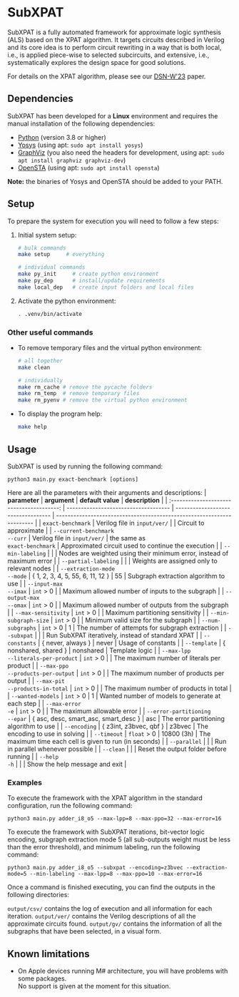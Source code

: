 # SubXPAT

SubXPAT is a fully automated framework for approximate logic synthesis (ALS) based on the XPAT algorithm. It targets circuits described in Verilog and its core idea is to perform circuit rewriting in a way that is both local, i.e., is applied piece-wise to selected subcircuits, and extensive, i.e., systematically explores the design space for good solutions.

For details on the XPAT algorithm, please see our [DSN-W'23] paper.

## Dependencies

SubXPAT has been developed for a **Linux** environment and requires the manual installation of the following dependencies:

- [Python] (version 3.8 or higher)
- [Yosys] (using apt: `sudo apt install yosys`)
- [GraphViz] (you also need the headers for development, using apt: `sudo apt install graphviz graphviz-dev`)
- [OpenSTA] (using apt: `sudo apt install opensta`)

**Note:** the binaries of Yosys and OpenSTA should be added to your PATH.

## Setup

To prepare the system for execution you will need to follow a few steps:

1. Initial system setup:
    ```bash
    # bulk commands
    make setup     # everything

    # individual commands
    make py_init     # create python environment
    make py_dep      # install/update requirements
    make local_dep   # create input folders and local files
    ```

2. Activate the python environment:
    ```bash
    . .venv/bin/activate
    ```

### Other useful commands

- To remove temporary files and the virtual python environment:
    ```bash
    # all together
    make clean

    # individually
    make rm_cache # remove the pycache folders
    make rm_temp  # remove temporary files
    make rm_pyenv # remove the virtual python environment
    ```

- To display the program help:
    ```bash
    make help
    ```

## Usage

SubXPAT is used by running the following command:
```
python3 main.py exact-benchmark [options]
```

Here are all the parameters with their arguments and descriptions:
| **parameter**                             | **argument**                         | **default value**                  | **description**                                                        |
| :---------------------------------------: | ------------------------------------ | ---------------------------------- | ---------------------------------------------------------------------- |
| `exact-benchmark`                         | Verilog file in `input/ver/`         |                                    | Circuit to approximate                                                 |
| `--current-benchmark` <br> `--curr`       | Verilog file in `input/ver/`         | the same as <br> `exact-benchmark` | Approximated circuit used to continue the execution                    |
| `--min-labeling`                          |                                      |                                    | Nodes are weighted using their minimum error, instead of maximum error |
| `--partial-labeling`                      |                                      |                                    | Weights are assigned only to relevant nodes                            |
| `--extraction-mode` <br> `--mode`         | { 1, 2, 3, 4, 5, 55, 6, 11, 12 }     | 55                                 | Subgraph extraction algorithm to use                                   |
| `--input-max` <br> `--imax`               | `int` > 0                            |                                    | Maximum allowed number of inputs to the subgraph                       |
| `--output-max` <br> `--omax`              | `int` > 0                            |                                    | Maximum allowed number of outputs from the subgraph                    |
| `--max-sensitivity`                       | `int` > 0                            |                                    | Maximum partitioning sensitivity                                       |
| `--min-subgraph-size`                     | `int` > 0                            |                                    | Minimum valid size for the subgraph                                    |
| `--num-subgraphs`                         | `int` > 0                            | 1                                  | The number of attempts for subgraph extraction                         |
| `--subxpat`                               |                                      |                                    | Run SubXPAT iteratively, instead of standard XPAT                      |
| `--constants`                             | { never, always }                    | never                              | Usage of constants                                                     |
| `--template`                              | { nonshared, shared }                | nonshared                          | Template logic                                                         |
| `--max-lpp` <br> `--literals-per-product` | `int` > 0                            |                                    | The maximum number of literals per product                             |
| `--max-ppo` <br> `--products-per-output`  | `int` > 0                            |                                    | The maximum number of products per output                              |
| `--max-pit` <br> `--products-in-total`    | `int` > 0                            |                                    | The maximum number of products in total                                |
| `--wanted-models`                         | `int` > 0                            | 1                                  | Wanted number of models to generate at each step                       |
| `--max-error` <br> `-e`                   | `int` > 0                            |                                    | The maximum allowable error                                            |
| `--error-partitioning` <br> `--epar`      | { asc, desc, smart_asc, smart_desc } | asc                                | The error partitioning algorithm to use                                |
| `--encoding`                              | { z3int, z3bvec, qbf }               | z3bvec                             | The encoding to use in solving                                         |
| `--timeout`                               | `float` > 0                          | 10800 (3h)                         | The maximum time each cell is given to run (in seconds)                |
| `--parallel`                              |                                      |                                    | Run in parallel whenever possible                                      |
| `--clean`                                 |                                      |                                    | Reset the output folder before running                                 |
| `--help` <br> `-h`                        |                                      |                                    | Show the help message and exit                                         |

### Examples

To execute the framework with the XPAT algorithm in the standard configuration, run the following command:
```
python3 main.py adder_i8_o5 --max-lpp=8 --max-ppo=32 --max-error=16
```

To execute the framework with SubXPAT iterations, bit-vector logic encoding, subgraph extraction mode 5 (all sub-outputs weight must be less than the error threshold), and minimum labeling, run the following command:
```
python3 main.py adder_i8_o5 --subxpat --encoding=z3bvec --extraction-mode=5 --min-labeling --max-lpp=8 --max-ppo=10 --max-error=16
```

Once a command is finished executing, you can find the outputs in the following directories:

`output/csv/` contains the log of execution and all information for each iteration.
`output/ver/` contains the Verilog descriptions of all the approximate circuits found.
`output/gv/` contains the information of all the subgraphs that have been selected, in a visual form.

## Known limitations

- On Apple devices running M# architecture, you will have problems with some packages. \
  No support is given at the moment for this situation.

[DSN-W'23]: https://doi.org/10.1109/DSN-W58399.2023.00049
[Python]: https://www.python.org/downloads
[Yosys]: https://github.com/YosysHQ/yosys
[GraphViz]: https://gitlab.com/graphviz/graphviz
[OpenSTA]: https://github.com/The-OpenROAD-Project/OpenSTA